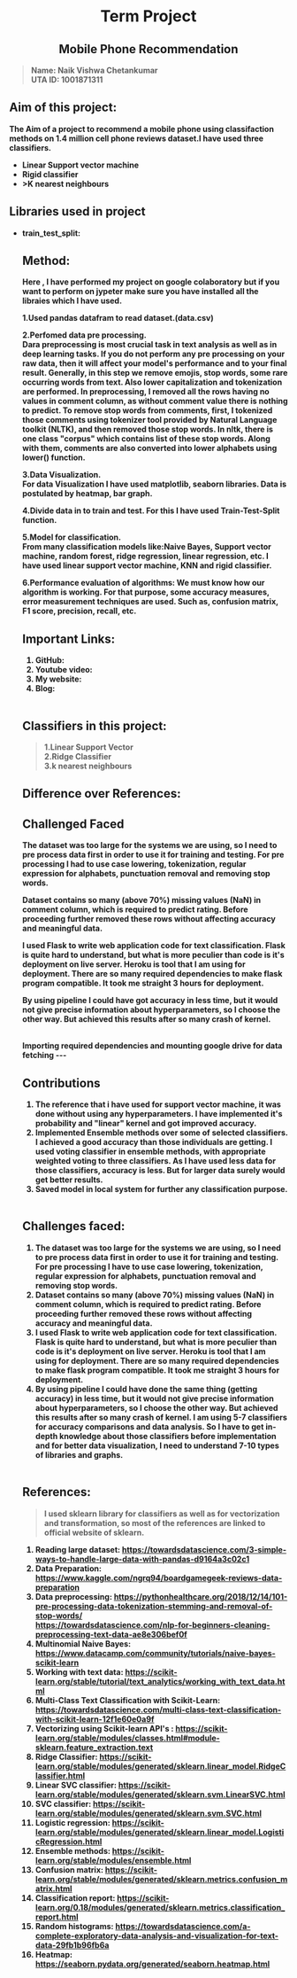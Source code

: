 <center><b><h1>Term Project</h1></bold></center>
<center><bold><h2>Mobile Phone Recommendation</h2></bold></center>

>Name: Naik Vishwa Chetankumar<br>
>UTA ID: 1001871311

Aim of this project:<br>
---

The Aim of a project to recommend a mobile phone using classifaction methods on 1.4 million cell phone reviews dataset.I have used three classifiers. 
<ul><li>Linear Support vector machine</li>
<li>Rigid classifier</li>
<li>>K nearest neighbours<br></li></ul>

<h2>Libraries used in project</h2>
<ul>
<li>train_test_split:</li>


Method:
---
Here , I have performed my project on google colaboratory but if you want to perform on jypeter make sure you have installed all the libraies which I have used.

1.Used pandas datafram to read dataset.(data.csv)

2.Perfomed data pre processing.<br>
Dara preprocessing is most crucial task in text analysis as well as in deep learning tasks. 
If you do not perform any pre processing on your raw data, then it will affect your model's performance and to your final result. Generally, in this step we remove emojis, stop words, some rare occurring words from text.
Also lower capitalization and tokenization are performed.
In preprocessing, I removed all the rows having no values in comment column, as without comment value there is nothing to predict.
To remove stop words from comments, first, I tokenized those comments using tokenizer tool provided by Natural Language toolkit (NLTK), and then removed those stop words. In nltk, there is one class "corpus" which contains list of these stop words. Along with them, comments are also converted into lower alphabets using lower() function.<br>

3.Data Visualization.<br>
For data Visualization I have used matplotlib, seaborn libraries. Data is postulated by heatmap, bar graph.

4.Divide data in to train and test. For this I have used Train-Test-Split function.

5.Model for classification.<br>
From many classification models like:Naive Bayes, Support vector machine, random forest, ridge regression, linear regression, etc.
I have used linear support vector machine, KNN and rigid classifier.

6.Performance evaluation of algorithms:
We must know how our algorithm is working. For that purpose, some accuracy measures, error measurement techniques are used.
Such as, confusion matrix, F1 score, precision, recall, etc.

Important Links:
---
1.   GitHub: 
2.   Youtube video:<br>
3.   My website: 
4.   Blog: 

<br>




<h2>Classifiers in this project:</h2>

>1.Linear Support Vector<br>
>2.Ridge Classifier<br>
>3.k nearest neighbours<br>


Difference over References:
---


Challenged Faced
---

The dataset was too large for the systems we are using, so I need to pre process data first in order to use it for training and testing. For pre processing I had to use case lowering, tokenization, regular expression for alphabets, punctuation removal and removing stop words.<br>

Dataset contains so many (above 70%) missing values (NaN) in comment column, which is required to predict rating. Before proceeding further removed these rows without affecting accuracy and meaningful data.<br>

I used Flask to write web application code for text classification. Flask is quite hard to understand, but what is more peculier than code is it's deployment on live server. Heroku is tool that I am using for deployment. There are so many required dependencies to make flask program compatible. It took me straight 3 hours for deployment.<br>

By using pipeline I could have got accuracy in less time, but it would not give precise information about hyperparameters, so I choose the other way. But achieved this results after so many crash of kernel.

<br>
Importing required dependencies and mounting google drive for data fetching
---



Contributions
---



1.   The reference that  i have used for support vector machine, it was done without using any hyperparameters. I have implemented it's probability and "linear" kernel and got improved accuracy. 
2.   Implemented Ensemble methods over some of selected classifiers. I achieved a good accuracy than those individuals are getting. I used voting classifier in ensemble methods, with appropriate weighted voting to three classifiers. As I have used less data for those classifiers, accuracy is less. But for larger data surely would get better results. 
3. Saved model in local system for further any classification purpose. 


<br>

Challenges faced:
---



1.   The dataset was too large for the systems we are using, so I need to pre process data first in order to use it for training and testing. For pre processing I have to use case lowering, tokenization, regular expression for alphabets, punctuation removal and removing stop words.
2. Dataset contains so many (above 70%) missing values (NaN) in comment column, which is required to predict rating. Before proceeding further removed these rows without affecting accuracy and meaningful data.
3. I used Flask to write web application code for text classification. Flask is quite hard to understand, but what is more peculier than code is it's deployment on live server. Heroku is tool that I am using for deployment. There are so many required dependencies to make flask program compatible. It took me straight 3 hours for deployment. 
3. By using pipeline I could have done the same thing (getting accuracy) in less time, but it would not give precise information about hyperparameters, so I choose the other way. But achieved this results after so many crash of kernel. I am using 5-7 classifiers for accuracy comparisons and data analysis. So I have to get in-depth knowledge about those classifiers before implementation and for better data visualization, I need to understand 7-10 types of libraries and graphs.

<br>


References:
---


> I used sklearn library for classifiers as well as for vectorization and transformation, so most of the references are linked to official website of sklearn. 

1.   Reading large dataset: https://towardsdatascience.com/3-simple-ways-to-handle-large-data-with-pandas-d9164a3c02c1
2.   Data Preparation: https://www.kaggle.com/ngrq94/boardgamegeek-reviews-data-preparation
3.   Data preprocessing: https://pythonhealthcare.org/2018/12/14/101-pre-processing-data-tokenization-stemming-and-removal-of-stop-words/<br>
https://towardsdatascience.com/nlp-for-beginners-cleaning-preprocessing-text-data-ae8e306bef0f 
4. Multinomial Naive Bayes: https://www.datacamp.com/community/tutorials/naive-bayes-scikit-learn
5. Working with text data: https://scikit-learn.org/stable/tutorial/text_analytics/working_with_text_data.html
6. Multi-Class Text Classification with Scikit-Learn: https://towardsdatascience.com/multi-class-text-classification-with-scikit-learn-12f1e60e0a9f
7. Vectorizing using Scikit-learn API's : https://scikit-learn.org/stable/modules/classes.html#module-sklearn.feature_extraction.text
8. Ridge Classifier: https://scikit-learn.org/stable/modules/generated/sklearn.linear_model.RidgeClassifier.html
9. Linear SVC classifier: https://scikit-learn.org/stable/modules/generated/sklearn.svm.LinearSVC.html
10. SVC classifier: https://scikit-learn.org/stable/modules/generated/sklearn.svm.SVC.html
11. Logistic regression: https://scikit-learn.org/stable/modules/generated/sklearn.linear_model.LogisticRegression.html
12. Ensemble methods: https://scikit-learn.org/stable/modules/ensemble.html
13. Confusion matrix: https://scikit-learn.org/stable/modules/generated/sklearn.metrics.confusion_matrix.html
14. Classification report: https://scikit-learn.org/0.18/modules/generated/sklearn.metrics.classification_report.html
15. Random histograms: https://towardsdatascience.com/a-complete-exploratory-data-analysis-and-visualization-for-text-data-29fb1b96fb6a
16. Heatmap: https://seaborn.pydata.org/generated/seaborn.heatmap.html








